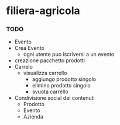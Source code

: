# filiera-agricola

### TODO
- Evento 
- Crea Evento
    - ogni utente puo iscriversi a un evento
- creazione pacchetto prodotti
- Carrelo
    - visualizza carrello
        - aggiungo prodotto singolo 
        - elimino prodotto singolo
        - svuota carrello
- Condivisione social dei contenuti
    - Prodotto
    - Evento
    - Azienda

